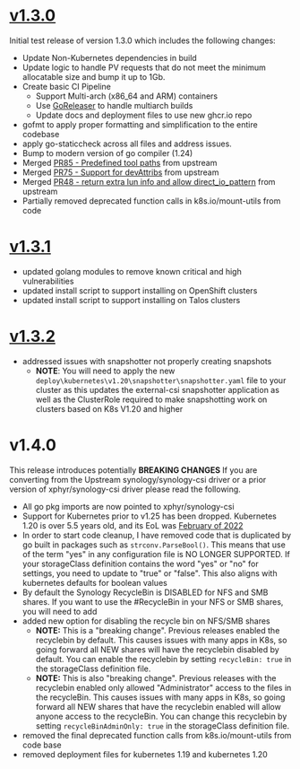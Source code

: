 # [v1.3.0](https://github.com/xphyr/synology-csi/releases/tag/v1.3.0)
Initial test release of version 1.3.0 which includes the following changes:
 - Update Non-Kubernetes dependencies in build
 - Update logic to handle PV requests that do not meet the minimum allocatable size and bump it up to 1Gb.
 - Create basic CI Pipeline
   - Support Multi-arch (x86_64 and ARM) containers
   - Use [GoReleaser](https://goreleaser.com/) to handle multiarch builds
   - Update docs and deployment files to use new ghcr.io repo
 - gofmt to apply proper formatting and simplification to the entire codebase
 - apply go-staticcheck across all files and address issues.
 - Bump to modern version of go compiler (1.24)
 - Merged [PR85 - Predefined tool paths](https://github.com/SynologyOpenSource/synology-csi/pull/85) from upstream
 - Merged [PR75 - Support for devAttribs](https://github.com/SynologyOpenSource/synology-csi/pull/75) from upstream
 - Merged [PR48 - return extra lun info and allow direct_io_pattern](https://github.com/SynologyOpenSource/synology-csi/pull/48) from upstream
 - Partially removed deprecated function calls in k8s.io/mount-utils from code

# [v1.3.1](https://github.com/xphyr/synology-csi/releases/tag/v1.3.1)
- updated golang modules to remove known critical and high vulnerabilities
- updated install script to support installing on OpenShift clusters
- updated install script to support installing on Talos clusters

# [v1.3.2](https://github.com/xphyr/synology-csi/releases/tag/v1.3.2)
- addressed issues with snapshotter not properly creating snapshots
  - **NOTE**: You will need to apply the new `deploy\kubernetes\v1.20\snapshotter\snapshotter.yaml` file to your cluster as this updates the external-csi snapshotter application as well as the ClusterRole required to make snapshotting work on clusters based on K8s V1.20 and higher

# v1.4.0
This release introduces potentially **BREAKING CHANGES** If you are converting from the Upstream synology/synology-csi driver or a prior version of xphyr/synology-csi driver please read the following.
  - All go pkg imports are now pointed to xphyr/synology-csi
  - Support for Kubernetes prior to v1.25 has been dropped. Kubernetes 1.20 is over 5.5 years old, and its EoL was [February of 2022](https://kubernetes.io/releases/patch-releases/)
  - In order to start code cleanup, I have removed code that is duplicated by go built in packages such as `strconv.ParseBool()`. This means that use of the term "yes" in any configuration file is NO LONGER SUPPORTED. If your storageClass definition contains the word "yes" or "no" for settings, you need to update to "true" or "false". This also aligns with kubernetes defaults for boolean values
  - By default the Synology RecycleBin is DISABLED for NFS and SMB shares. If you want to use the #RecycleBin in your NFS or SMB shares, you will need to add
  - added new option for disabling the recycle bin on NFS/SMB shares
    - **NOTE:** This is a "breaking change". Previous releases enabled the recyclebin by default. This causes issues with many apps in K8s, so going forward all NEW shares will have the recyclebin disabled by default. You can enable the recyclebin by setting `recycleBin: true` in the storageClass definition file.
    - **NOTE:** This is also "breaking change". Previous releases with the recyclebin enabled only allowed "Administrator" access to the files in the recycleBin. This causes issues with many apps in K8s, so going forward all NEW shares that have the recyclebin enabled will allow anyone access to the recycleBin. You can change this recyclebin by setting `recycleBinAdminOnly: true` in the storageClass definition file.
  - removed the final deprecated function calls from k8s.io/mount-utils from code base
  - removed deployment files for kubernetes 1.19 and kubernetes 1.20
